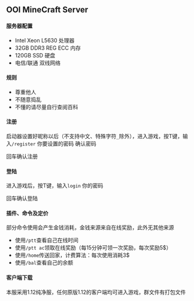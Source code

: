 ## OOI MineCraft Server

#### 服务器配置

- Intel Xeon L5630 处理器
- 32GB DDR3 REG ECC 内存
- 120GB SSD 硬盘
- 电信/联通 双线网络

#### 规则

- 尊重他人
- 不随意捣乱
- 不懂的请尽量自行查阅百科

#### 注册

启动器设置好昵称以后（不支持中文、特殊字符```_```除外），进入游戏，按T键，输入```/register``` 你要设置的密码 确认密码

回车确认注册

#### 登陆

进入游戏后，按T键，输入```login``` 你的密码

回车确认登陆

#### 插件、命令及定价

部分命令使用会产生金钱消耗，金钱来源来自在线奖励，此外无其他来源

- 使用```/ptt```查看自己在线时间
- 使用```/ptt ac```领取在线奖励（每15分钟可领一次奖励，每次奖励5$）
- 使用```/home```传送回家，计费算法：每次使用消耗3$
- 使用```/bal```查看自己的余额

#### 客户端下载

本服采用1.12纯净服，任何原版1.12的客户端均可进入游戏，群文件有打包文件
